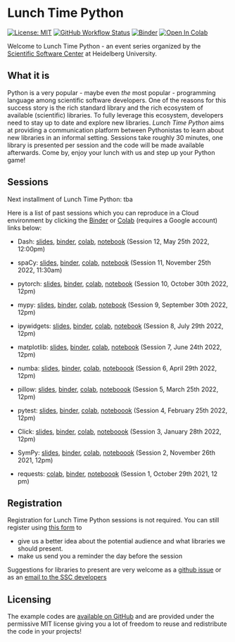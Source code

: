 # Lunch Time Python

[![License: MIT](https://img.shields.io/badge/License-MIT-yellow.svg)](https://opensource.org/licenses/MIT)
[![GitHub Workflow Status](https://img.shields.io/github/actions/workflow/status/ssciwr/lunch-time-python/ci.yml?branch=main)](https://github.com/ssciwr/lunch-time-python/actions/workflows/ci.yml)
[![Binder](https://mybinder.org/badge_logo.svg)](https://mybinder.org/v2/gh/ssciwr/lunch-time-python/main)
[![Open In Colab](https://colab.research.google.com/assets/colab-badge.svg)](https://colab.research.google.com/github/ssciwr/lunch-time-python/blob/main)

Welcome to Lunch Time Python - an event series organized by the [Scientific Software Center](https://ssc.iwr.uni-heidelberg.de) at Heidelberg University.

## What it is

Python is a very popular - maybe even *the* most popular - programming language among scientific software developers. One of the reasons for this success story is the rich standard library and the rich ecosystem of available (scientific) libraries. To fully leverage this ecosystem, developers need to stay up to date and explore new libraries. *Lunch Time Python* aims at providing a communication platform between Pythonistas to learn about new libraries in an informal setting. Sessions take roughly 30 minutes, one library is presented per session and the code will be made available afterwards. Come by, enjoy your lunch with us and step up your Python game!

## Sessions

Next installment of Lunch Time Python: tba

Here is a list of past sessions which you can reproduce in a Cloud environment by clicking the [Binder](https://mybinder.org) or [Colab](https://colab.research.google.com/) (requires a Google account) links below:

* Dash: [slides](https://ssciwr.github.io/lunch-time-python/lunchtime12/lunchtime12.slides.html), [binder](https://mybinder.org/v2/gh/ssciwr/lunch-time-python.git/HEAD?labpath=lunchtime12%2Flunchtime12.ipynb), [colab](https://colab.research.google.com/github/ssciwr/lunch-time-python/blob/main/lunchtime12/lunchtime12.ipynb), [notebook](https://ssciwr.github.io/lunch-time-python/lunchtime12/lunchtime12.ipynb) (Session 12, May 25th 2022, 12:00pm)

* spaCy: [slides](https://ssciwr.github.io/lunch-time-python/lunchtime11/lunchtime11.slides.html), [binder](https://mybinder.org/v2/gh/ssciwr/lunch-time-python.git/HEAD?labpath=lunchtime11%2Flunchtime11.ipynb), [colab](https://colab.research.google.com/github/ssciwr/lunch-time-python/blob/main/lunchtime11/lunchtime11.ipynb), [notebook](https://ssciwr.github.io/lunch-time-python/lunchtime11/lunchtime11.ipynb) (Session 11, November 25th 2022, 11:30am)

* pytorch: [slides](https://ssciwr.github.io/lunch-time-python/lunchtime10/lunchtime10.slides.html), [binder](https://mybinder.org/v2/gh/ssciwr/lunch-time-python.git/HEAD?labpath=lunchtime10%2Flunchtime10.ipynb), [colab](https://colab.research.google.com/github/ssciwr/lunch-time-python/blob/main/lunchtime10/lunchtime10.ipynb), [notebook](https://ssciwr.github.io/lunch-time-python/lunchtime10/lunchtime10.ipynb) (Session 10, October 30th 2022, 12pm)

* mypy: [slides](https://ssciwr.github.io/lunch-time-python/lunchtime9/lunchtime9.slides.html), [binder](https://mybinder.org/v2/gh/ssciwr/lunch-time-python.git/HEAD?labpath=lunchtime9%2Flunchtime9.ipynb), [colab](https://colab.research.google.com/github/ssciwr/lunch-time-python/blob/main/lunchtime9/lunchtime9.ipynb), [notebook](https://ssciwr.github.io/lunch-time-python/lunchtime9/lunchtime9.ipynb) (Session 9, September 30th 2022, 12pm)

* ipywidgets: [slides](https://ssciwr.github.io/lunch-time-python/lunchtime8/lunchtime8.slides.html), [binder](https://mybinder.org/v2/gh/ssciwr/lunch-time-python.git/HEAD?labpath=lunchtime8%2Flunchtime8.ipynb), [colab](https://colab.research.google.com/github/ssciwr/lunch-time-python/blob/main/lunchtime8/lunchtime8.ipynb), [notebook](https://ssciwr.github.io/lunch-time-python/lunchtime8/lunchtime8.ipynb) (Session 8, July 29th 2022, 12pm)

* matplotlib: [slides](https://ssciwr.github.io/lunch-time-python/lunchtime7/lunchtime7.slides.html), [binder](https://mybinder.org/v2/gh/ssciwr/lunch-time-python.git/HEAD?labpath=lunchtime7%2Flunchtime7.ipynb), [colab](https://colab.research.google.com/github/ssciwr/lunch-time-python/blob/main/lunchtime7/lunchtime7.ipynb), [notebook](https://ssciwr.github.io/lunch-time-python/lunchtime7/lunchtime7.ipynb) (Session 7, June 24th 2022, 12pm)

* numba: [slides](https://ssciwr.github.io/lunch-time-python/lunchtime6/lunchtime6.slides.html), [binder](https://mybinder.org/v2/gh/ssciwr/lunch-time-python.git/HEAD?labpath=lunchtime6%2Flunchtime6.ipynb), [colab](https://colab.research.google.com/github/ssciwr/lunch-time-python/blob/main/lunchtime6/lunchtime6.ipynb), [noteboook](https://ssciwr.github.io/lunch-time-python/lunchtime6/lunchtime6.ipynb) (Session 6, April 29th 2022, 12pm)

* pillow: [slides](https://ssciwr.github.io/lunch-time-python/lunchtime5/lunchtime5.slides.html), [binder](https://mybinder.org/v2/gh/ssciwr/lunch-time-python.git/HEAD?labpath=lunchtime5%2Flunchtime5.ipynb), [colab](https://colab.research.google.com/github/ssciwr/lunch-time-python/blob/main/lunchtime5/lunchtime5.ipynb), [noteboook](https://ssciwr.github.io/lunch-time-python/lunchtime5/lunchtime5.ipynb) (Session 5, March 25th 2022, 12pm)

* pytest: [slides](https://ssciwr.github.io/lunch-time-python/lunchtime4/lunchtime4.slides.html), [binder](https://mybinder.org/v2/gh/ssciwr/lunch-time-python.git/HEAD?labpath=lunchtime4%2Flunchtime4.ipynb), [colab](https://colab.research.google.com/github/ssciwr/lunch-time-python/blob/main/lunchtime4/lunchtime4.ipynb), [noteboook](https://ssciwr.github.io/lunch-time-python/lunchtime4/lunchtime4.ipynb) (Session 4, February 25th 2022, 12pm)

* Click: [slides](https://ssciwr.github.io/lunch-time-python/lunchtime3/lunchtime3.slides.html), [binder](https://mybinder.org/v2/gh/ssciwr/lunch-time-python.git/HEAD?labpath=lunchtime3%2Flunchtime3.ipynb), [colab](https://colab.research.google.com/github/ssciwr/lunch-time-python/blob/main/lunchtime3/lunchtime3.ipynb), [noteboook](https://ssciwr.github.io/lunch-time-python/lunchtime3/lunchtime3.ipynb) (Session 3, January 28th 2022, 12pm)

* SymPy: [slides](https://ssciwr.github.io/lunch-time-python/lunchtime2/lunchtime2.slides.html), [binder](https://mybinder.org/v2/gh/ssciwr/lunch-time-python.git/HEAD?labpath=lunchtime2%2Flunchtime2.ipynb), [colab](https://colab.research.google.com/github/ssciwr/lunch-time-python/blob/main/lunchtime2/lunchtime2.ipynb), [noteboook](https://ssciwr.github.io/lunch-time-python/lunchtime2/lunchtime2.ipynb) (Session 2, November 26th 2021, 12pm)

* requests: [colab](https://colab.research.google.com/github/ssciwr/lunch-time-python/blob/main/lunchtime1/lunchtime1.ipynb), [binder](https://mybinder.org/v2/gh/ssciwr/lunch-time-python.git/HEAD?labpath=lunchtime1%2Flunchtime1.ipynb), [noteboook](https://ssciwr.github.io/lunch-time-python/lunchtime1/lunchtime1.ipynb) (Session 1, October 29th 2021, 12 pm)

## Registration

Registration for Lunch Time Python sessions is not required. You can still register using [this form](https://ssc.iwr.uni-heidelberg.de/form/lunch-time-python-registration) to

* give us a better idea about the potential audience and what libraries we should present.
* make us send you a reminder the day before the session

Suggestions for libraries to present are very welcome as a [github issue](https://github.com/ssciwr/lunch-time-python/issues/new/choose) or as an [email to the SSC developers](mailto:ssc@iwr.uni-heidelberg.de)

## Licensing

The example codes are [available on GitHub](https://github.com/ssciwr/lunch-time-python) and are provided under the permissive MIT license giving you a lot of freedom to reuse and redistribute the code in your projects!
